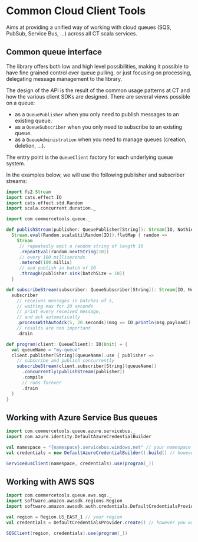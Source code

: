 # Common Cloud Client Tools

Aims at providing a unified way of working with cloud queues (SQS, PubSub, Service Bus, ...) across all CT scala services.

## Common queue interface

The library offers both low and high level possibilities, making it possible to have fine grained control over queue pulling, or just focusing on processing, delegating message management to the library.

The design of the API is the result of the common usage patterns at CT and how the various client SDKs are designed.
There are several views possible on a queue:
 - as a `QueuePublisher` when you only need to publish messages to an existing queue.
 - as a `QueueSubscriber` when you only need to subscribe to an existing queue.
 - as a `QueueAdministration` when you need to manage queues (creation, deletion, ...).

The entry point is the `QueueClient` factory for each underlying queue system.

In the examples below, we will use the following publisher and subscriber streams:

```scala
import fs2.Stream
import cats.effect.IO
import cats.effect.std.Random
import scala.concurrent.duration._

import com.commercetools.queue._

def publishStream(publisher: QueuePublisher[String]): Stream[IO, Nothing] =
  Stream.eval(Random.scalaUtilRandom[IO]).flatMap { random =>
    Stream
     // repeatedly emit a random string of length 10
     .repeatEval(random.nextString(10))
     // every 100 milliseconds
     .metered(100.millis)
     // and publish in batch of 10
     .through(publisher.sink(batchSize = 10))
  }

def subscribeStream(subscriber: QueueSubscriber[String]): Stream[IO, Nothing] =
  subscriber
    // receives messages in batches of 5,
    // waiting max for 20 seconds
    // print every received message,
    // and ack automatically
    .processWithAutoAck(5, 20.seconds)(msg => IO.println(msg.payload))
    // results are non important
    .drain

def program(client: QueueClient): IO[Unit] = {
  val queueName = "my-queue"
  client.publisher[String](queueName).use { publisher =>
    // subscribe and publish concurrently
    subscribeStream(client.subscriber[String](queueName))
      .concurrently(publishStream(publisher))
      .compile
      // runs forever
      .drain
  }
}
```

## Working with Azure Service Bus queues

```scala
import com.commercetools.queue.azure.servicebus._
import com.azure.identity.DefaultAzureCredentialBuilder

val namespace = "{namespace}.servicebus.windows.net" // your namespace
val credentials = new DefaultAzureCredentialBuilder().build() // however you want to authenticate

ServiceBusClient(namespace, credentials).use(program(_))
```

## Working with AWS SQS


```scala
import com.commercetools.queue.aws.sqs._
import software.amazon.awssdk.regions.Region
import software.amazon.awssdk.auth.credentials.DefaultCredentialsProvider

val region = Region.US_EAST_1 // your region
val credentials = DefaultCredentialsProvider.create() // however you want to authenticate

SQSClient(region, credentials).use(program(_))
```
